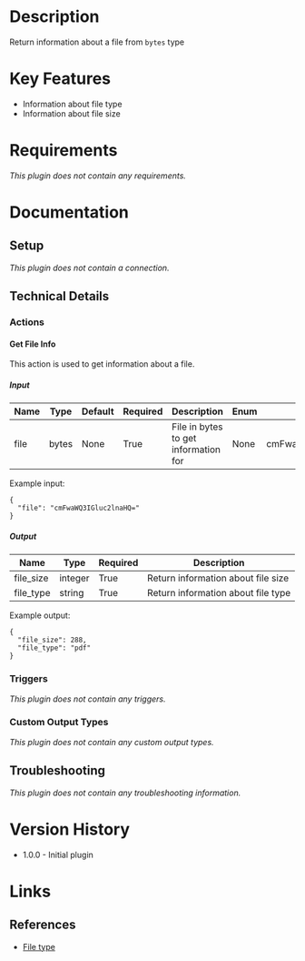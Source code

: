 # Description

Return information about a file from `bytes` type

# Key Features

* Information about file type
* Information about file size

# Requirements

_This plugin does not contain any requirements._

# Documentation
## Setup

_This plugin does not contain a connection._
## Technical Details

### Actions

#### Get File Info

This action is used to get information about a file.

##### Input

|Name|Type|Default|Required|Description|Enum|Example|
|----|----|-------|--------|-----------|----|-------|
|file|bytes|None|True|File in bytes to get information for|None|cmFwaWQ3IGluc2lnaHQ=|

Example input:

```
{
  "file": "cmFwaWQ3IGluc2lnaHQ="
}
```

##### Output

|Name|Type|Required|Description|
|----|----|--------|-----------|
|file_size|integer|True|Return information about file size|
|file_type|string|True|Return information about file type|

Example output:

```
{
  "file_size": 288,
  "file_type": "pdf"
}
```

### Triggers

_This plugin does not contain any triggers._

### Custom Output Types

_This plugin does not contain any custom output types._
## Troubleshooting

_This plugin does not contain any troubleshooting information._

# Version History

* 1.0.0 - Initial plugin

# Links

## References

* [File type](https://pypi.org/project/filetype/)
